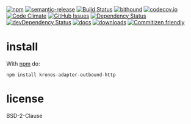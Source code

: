 [![npm](https://img.shields.io/npm/v/kronos-adapter-outbound-http.svg)](https://www.npmjs.com/package/kronos-adapter-outbound-http)
[![semantic-release](https://img.shields.io/badge/%20%20%F0%9F%93%A6%F0%9F%9A%80-semantic--release-e10079.svg)](https://github.com/Kronos-Integration/kronos-adapter-outbound-http)
[![Build Status](https://secure.travis-ci.org/Kronos-Integration/kronos-adapter-outbound-http.png)](http://travis-ci.org/Kronos-Integration/kronos-adapter-outbound-http)
[![bithound](https://www.bithound.io/github/Kronos-Integration/kronos-adapter-outbound-http/badges/score.svg)](https://www.bithound.io/github/Kronos-Integration/kronos-adapter-outbound-http)
[![codecov.io](http://codecov.io/github/Kronos-Integration/kronos-adapter-outbound-http/coverage.svg?branch=master)](http://codecov.io/github/Kronos-Integration/kronos-adapter-outbound-http?branch=master)
[![Code Climate](https://codeclimate.com/github/Kronos-Integration/kronos-adapter-outbound-http/badges/gpa.svg)](https://codeclimate.com/github/Kronos-Integration/kronos-adapter-outbound-http)
[![GitHub Issues](https://img.shields.io/github/issues/Kronos-Integration/kronos-adapter-outbound-http.svg?style=flat-square)](https://github.com/Kronos-Integration/kronos-adapter-outbound-http/issues)
[![Dependency Status](https://david-dm.org/Kronos-Integration/kronos-adapter-outbound-http.svg)](https://david-dm.org/Kronos-Integration/kronos-adapter-outbound-http)
[![devDependency Status](https://david-dm.org/Kronos-Integration/kronos-adapter-outbound-http/dev-status.svg)](https://david-dm.org/Kronos-Integration/kronos-adapter-outbound-http#info=devDependencies)
[![docs](http://inch-ci.org/github/Kronos-Integration/kronos-adapter-outbound-http.svg?branch=master)](http://inch-ci.org/github/Kronos-Integration/kronos-adapter-outbound-http)
[![downloads](http://img.shields.io/npm/dm/kronos-adapter-outbound-http.svg?style=flat-square)](https://npmjs.org/package/kronos-adapter-outbound-http)
[![Commitizen friendly](https://img.shields.io/badge/commitizen-friendly-brightgreen.svg)](http://commitizen.github.io/cz-cli/)



install
=======

With [npm](http://npmjs.org) do:

```shell
npm install kronos-adapter-outbound-http
```

license
=======

BSD-2-Clause
